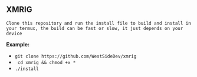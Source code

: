 ## XMRIG
```Clone this repository and run the install file to build and install in your termux, the build can be fast or slow, it just depends on your device```

**Example:**
+ ``git clone https://github.com/WestSideDev/xmrig``
+ `` cd xmrig && chmod +x *``
+ ``./install``
